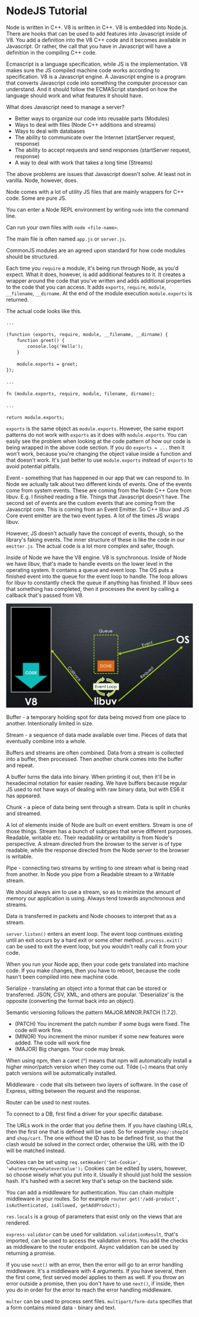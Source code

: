 <h1>NodeJS Tutorial</h1>

Node is written in C++. V8 is written in C++. V8 is embedded into Node.js. There are hooks that can be
used to add features into Javascript inside of V8. You add a definition into the V8 C++ code and it
becomes available in Javascript. Or rather, the call that you have in Javascript will have a definition
in the compiling C++ code.

Ecmascript is a language specification, while JS is the implementation. V8 makes sure the JS compiled 
machine code works according to specification. V8 is a Javascript engine. A Javascript engine is a 
program that converts Javascript code into something the computer processor can understand. And it 
should follow the ECMAScript standard on how the language should work and what features it should have.

What does Javascript need to manage a server?
* Better ways to organize our code into reusable parts (Modules)
* Ways to deal with files (Node C++ additions and streams)
* Ways to deal with databases
* The ability to communicate over the Internet (startServer request, response)
* The ability to accept requests and send responses (startServer request, response)
* A way to deal with work that takes a long time (Streams)

The above problems are issues that Javascript doesn't solve. At least not in vanilla. Node, however, does.

Node comes with a lot of utility JS files that are mainly wrappers for C++ code. Some are pure JS.

You can enter a Node REPL environment by writing `node` into the command line.

Can run your own files with `node <file-name>`.

The main file is often named `app.js` or `server.js`.

CommonJS modules are an agreed upon standard for how code modules should be structured.

Each time you `require` a module, it's being run through Node, as you'd expect. What it does,
however, is add additional features to it. It creates a wrapper around the code that
you've written and adds additional properties to the code that you can access. It adds
`exports`, `require`, `module`, `__filename`, `__dirname`. At the end of the module
execution `module.exports` is returned.

The actual code looks like this.

```
...

(function (exports, require, module, __filename, __dirname) {
    function greet() {
        console.log('Hello');
    }
    
    module.exports = greet;
});

...

fn (module.exports, require, module, filename, dirname);

...

return module.exports; 

```

`exports` is the same object as `module.exports`. However, the same export patterns do not work with
`exports` as it does with `module.exports`. You can easily see the problem when looking at the code
pattern of how our code is being wrapped in the above code section. If you do `exports = ...` then it
won't work, because you're changing the object value inside a function and that doesn't work. It's just
better to use `module.exports` instead of `exports` to avoid potential pitfalls.

Event - something that has happened in our app that we can respond to. In Node we actually talk about two
different kinds of events. One of the events come from system events. These are coming from the Node C++
Core from libuv. E.g. I finished reading a file. Things that Javascript doesn't have. The second set of
events are the custom events that are coming from the Javascript core. This is coming from an Event Emitter.
So C++ libuv and JS Core event emitter are the two event types. A lot of the times JS wraps libuv. 

However, JS doesn't actually have the concept of events, though, so the library's faking events. The inner
structure of these is like the code in our `emitter.js`. The actual code is a lot more complex and safer,
though.

Inside of Node we have the V8 engine. V8 is synchronous. Inside of Node we have libuv, that's made to
handle events on the lower level in the operating system. It contains a queue and event loop. The OS puts
a finished event into the queue for the event loop to handle. The loop allows for libuv to constantly 
check the queue if anything has finished. If libuv sees that something has completed, then it processes
the event by calling a callback that's passed from V8.

![diagram](event-loop.PNG)

Buffer - a temporary holding spot for data being moved from one place to another. Intentionally limited
in size.

Stream - a sequence of data made available over time. Pieces of data that eventually combine into a whole.

Buffers and streams are often combined. Data from a stream is collected into a buffer, then processed. 
Then another chunk comes into the buffer and repeat.

A buffer turns the data into binary. When printing it out, then it'll be in hexadecimal
notation for easier reading. We have buffers because regular JS used to not have ways 
of dealing with raw binary data, but with ES6 it has appeared.

Chunk - a piece of data being sent through a stream. Data is split in chunks and streamed.

A lot of elements inside of Node are built on event emitters. Stream is one of those
things. Stream has a bunch of subtypes that serve different purposes. Readable, writable etc.
Their readability or writability is from Node's perspective. A stream directed from the
browser to the server is of type readable, while the response directed from the Node
server to the browser is writable.

Pipe - connecting two streams by writing to one stream what is being read from another.
In Node you pipe from a Readable stream to a Writable stream.

We should always aim to use a stream, so as to minimize the amount of memory our application
is using. Always tend towards asynchronous and streams.

Data is transferred in packets and Node chooses to interpret that as a stream. 

`server.listen()` enters an event loop. The event loop continues existing until an exit occurs by a 
hard exit or some other method. `process.exit()` can be used to exit the event loop, but you wouldn't 
really call it from your code.

When you run your Node app, then your code gets translated into machine code. If you 
make changes, then you have to reboot, because the code hasn't been compiled into new
machine code.

Serialize - translating an object into a format that can be stored or transferred. 
JSON, CSV, XML, and others are popular. 'Deserialize' is the opposite (converting
the format back into an object).

Semantic versioning follows the pattern MAJOR.MINOR.PATCH (1.7.2). 
* (PATCH) You increment the patch number if some bugs were fixed. The code will 
  work fine.
* (MINOR) You increment the minor number if some new features were added. The code
will work fine
* (MAJOR) Big changes. Your code may break.

When using npm, then a caret (^) means that npm will automatically install a higher
minor/patch version when they come out. Tilde (~) means that only patch versions will
be automatically installed.

Middleware - code that sits between two layers of software. In the case of Express,
sitting between the request and the response.

Router can be used to nest routes.

To connect to a DB, first find a driver for your specific database.

The URLs work in the order that you define them. If you have clashing URLs, then the
first one that is defined will be used. So for example `shop/:shopId` and `shop/cart`.
The one without the ID has to be defined first, so that the clash would be solved in
the correct order, otherwise the URL with the ID will be matched instead.

Cookies can be set using `req.setHeader('Set-Cookie', 'whateverKey=whateverValue');`
Cookies can be edited by users, however, so choose wisely what you put into it. Usually
it should just hold the session hash. It's hashed with a secret key that's setup on the
backend side.

You can add a middleware for authentication. You can chain multiple middleware in your routes.
So for example `router.get('/add-product', isAuthenticated, isAllowed, getAddProduct);`

`res.locals` is a group of parameters that exist only on the views that are rendered.

`express-validator` can be used for validation. `validationResult`, that's imported, can be
used to access the validation errors. You add the checks as middleware to the router endpoint.
Async validation can be used by returning a promise.

If you use `next()` with an error, then the error will go to an error handling middleware. It's
a middleware with 4 arguments. If you have several, then the first come, first served model applies
to them as well. If you throw an error outside a promise, then you don't have to use `next()`, if
inside, then you do in order for the error to reach the error handling middleware.

`multer` can be used to process sent files. `multipart/form-data` specifies that a form contains mixed
data - binary and text.